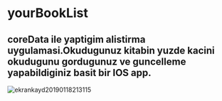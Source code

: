 # yourBookList
## coreData ile yaptigim alistirma uygulamasi.Okudugunuz kitabin yuzde kacini okudugunu gordugunuz ve guncelleme yapabildiginiz basit bir IOS app.



![ekrankayd20190118213115](https://user-images.githubusercontent.com/24658918/51430899-74800400-1c32-11e9-9d83-30cb9956a3a2.gif)

